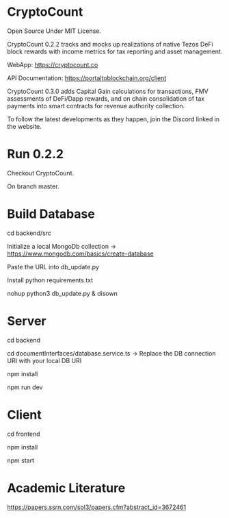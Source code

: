 # CryptoCount

Open Source Under MIT License. 

CryptoCount 0.2.2 tracks and mocks up realizations of native Tezos DeFi block rewards with income metrics for tax reporting and asset management.

WebApp: https://cryptocount.co

API Documentation: https://portaltoblockchain.org/client 

CryptoCount 0.3.0 adds Capital Gain calculations for transactions, FMV assessments of DeFi/Dapp rewards, and on chain consolidation of tax payments into smart contracts for revenue authority collection.

To follow the latest developments as they happen, join the Discord linked in the website.

# Run 0.2.2

Checkout CryptoCount. 

On branch master.

# Build Database
cd backend/src

Initialize a local MongoDb collection -> https://www.mongodb.com/basics/create-database

Paste the URL into db_update.py

Install python requirements.txt

nohup python3 db_update.py & disown


# Server
cd backend

cd documentInterfaces/database.service.ts -> Replace the DB connection URI with your local DB URI

npm install

npm run dev

# Client

cd frontend

npm install 

npm start

# Academic Literature

https://papers.ssrn.com/sol3/papers.cfm?abstract_id=3672461

